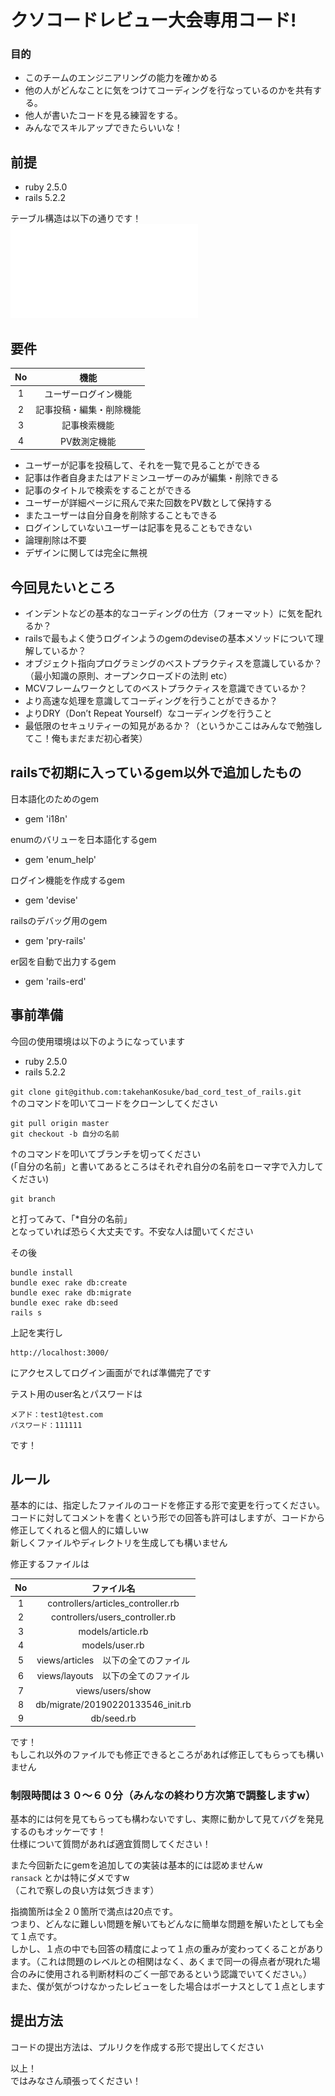 # クソコードレビュー大会専用コード!
### 目的
- このチームのエンジニアリングの能力を確かめる  
- 他の人がどんなことに気をつけてコーディングを行なっているのかを共有する。  
- 他人が書いたコードを見る練習をする。  
- みんなでスキルアップできたらいいな！  

## 前提
- ruby 2.5.0  
- rails 5.2.2  

テーブル構造は以下の通りです！  
![テーブル構造](erd.pdf)  

## 要件
| No | 機能 |
|:------:|:------:|
| 1 | ユーザーログイン機能 |
| 2 | 記事投稿・編集・削除機能 |
| 3 | 記事検索機能 |
| 4 | PV数測定機能 |

 - ユーザーが記事を投稿して、それを一覧で見ることができる  
 - 記事は作者自身またはアドミンユーザーのみが編集・削除できる  
 - 記事のタイトルで検索をすることができる
 - ユーザーが詳細ページに飛んで来た回数をPV数として保持する
 - またユーザーは自分自身を削除することもできる  
 - ログインしていないユーザーは記事を見ることもできない  
 - 論理削除は不要  
 - デザインに関しては完全に無視  

## 今回見たいところ
 - インデントなどの基本的なコーディングの仕方（フォーマット）に気を配れるか？  
 - railsで最もよく使うログインようのgemのdeviseの基本メソッドについて理解しているか？  
 - オブジェクト指向プログラミングのベストプラクティスを意識しているか？（最小知識の原則、オープンクローズドの法則 etc）
 - MCVフレームワークとしてのベストプラクティスを意識できているか？
 - より高速な処理を意識してコーディングを行うことができるか？  
 - よりDRY（Don’t Repeat Yourself）なコーディングを行うこと
 - 最低限のセキュリティーの知見があるか？（というかここはみんなで勉強してこ！俺もまだまだ初心者笑）  

## railsで初期に入っているgem以外で追加したもの
日本語化のためのgem  
- gem 'i18n'  

enumのバリューを日本語化するgem    
- gem 'enum_help'  

ログイン機能を作成するgem  
- gem 'devise'  

railsのデバッグ用のgem  
- gem 'pry-rails'  

er図を自動で出力するgem  
- gem 'rails-erd'  

## 事前準備
今回の使用環境は以下のようになっています
 - ruby 2.5.0
 - rails 5.2.2  

```git clone git@github.com:takehanKosuke/bad_cord_test_of_rails.git```  
↑のコマンドを叩いてコードをクローンしてください  

```
git pull origin master  
git checkout -b 自分の名前
```
↑のコマンドを叩いてブランチを切ってください  
(「自分の名前」と書いてあるところはそれぞれ自分の名前をローマ字で入力してください)  
```
git branch
```
と打ってみて、「*自分の名前」  
となっていれば恐らく大丈夫です。不安な人は聞いてください

その後

```
bundle install
bundle exec rake db:create
bundle exec rake db:migrate
bundle exec rake db:seed
rails s
```

上記を実行し

```
http://localhost:3000/
```

にアクセスしてログイン画面がでれば準備完了です  

テスト用のuser名とパスワードは
```
メアド：test1@test.com  
パスワード：111111
```

です！

## ルール
基本的には、指定したファイルのコードを修正する形で変更を行ってください。  
コードに対してコメントを書くという形での回答も許可はしますが、コードから修正してくれると個人的に嬉しいw  
新しくファイルやディレクトリを生成しても構いません  


修正するファイルは  

| No | ファイル名 |
|:------:|:------:|
| 1 | controllers/articles_controller.rb |
| 2 | controllers/users_controller.rb |
| 3 | models/article.rb |
| 4 | models/user.rb |
| 5 | views/articles　以下の全てのファイル |
| 6 | views/layouts　以下の全てのファイル |
| 7 | views/users/show |
| 8 | db/migrate/20190220133546_init.rb |
| 9 | db/seed.rb |


です！  
もしこれ以外のファイルでも修正できるところがあれば修正してもらっても構いません

### 制限時間は３０〜６０分（みんなの終わり方次第で調整しますw）
基本的には何を見てもらっても構わないですし、実際に動かして見てバグを発見するのもオッケーです！  
仕様について質問があれば適宜質問してください！  

また今回新たにgemを追加しての実装は基本的には認めませんw  
```ransack``` とかは特にダメですw  
（これで察しの良い方は気づきます）


指摘箇所は全２０箇所で満点は20点です。  
つまり、どんなに難しい問題を解いてもどんなに簡単な問題を解いたとしても全て１点です。  
しかし、１点の中でも回答の精度によって１点の重みが変わってくることがあります。（これは問題のレベルとの相関はなく、あくまで同一の得点者が現れた場合のみに使用される判断材料のごく一部であるという認識でいてください。）  
また、僕が気がつけなかったレビューをした場合はボーナスとして１点とします

## 提出方法
コードの提出方法は、プルリクを作成する形で提出してください


以上！  
ではみなさん頑張ってください！
